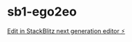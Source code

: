 # sb1-ego2eo

[Edit in StackBlitz next generation editor ⚡️](https://stackblitz.com/~/github.com/tanmay0723/sb1-ego2eo)